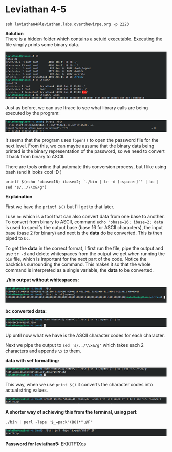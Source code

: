 # Leviathan 4-5
`ssh leviathan4@leviathan.labs.overthewirpe.org -p 2223`


**Solution**<br>
There is a hidden folder which contains a setuid  executable. Executing the file simply prints some binary data.

![shot0](./shots/shot.png)

Just as before, we can use ltrace to see what library calls are being executed by the program:

![shot1](./shots/shot1.png)

It seems that the program uses `fopen()` to open the password file for the next level. From this, we can maybe assume that the binary data being printed is the binary representation of the password, so we need to convert it back from binary to ASCII. 

There are tools online that automate this conversion process, but I like using bash (and it looks cool :D )

```
printf $(echo "obase=16; ibase=2; `./bin | tr -d [:space:]`" | bc | sed 's/../\\x&/g')
```


**Explaination**

First we have the `printf $()` but I'll get to that later.

I use `bc` which is a tool that can also convert data from one base to another. To convert from binary to ASCII, command `echo "obase=16; ibase=2; data` is used to specify the output base (base 16 for ASCII characters), the input base (base 2 for binary) and next is the **data** do be converted. This is then piped to `bc`.

To get the **data** in the correct format, I first run the file, pipe the output and use `tr -d` and delete whitespaces from the output we get when running the `bin` file, which is important for the next part of the code. Notice the backticks surrounding the command. This makes it so that the whole command is interpreted as a single variable, the **data** to be converted.

**./bin output without whitespaces:**

![shot2](./shots/shot2.png)

**bc converted data:**

![shot3](./shots/shot3.png)

Up until now what we have is the ASCII character codes for each character. 

Next we pipe the output to `sed 's/../\\x&/g'` which takes each 2 characters and appends `\x` to them. 

**data with sef formatting:**

![shot4](./shots/shot4.png)

This way, when we use `print $()` it converts the character codes into actual string values.

![shot5](./shots/shot5.png)


**A shorter way of achieving this from the terminal, using perl:**

`./bin | perl -lape '$_=pack"(B8)*",@F'`

![shot6](./shots/shot6.png)

**Password for leviathan5:** EKKlTF1Xqs


